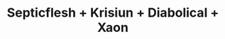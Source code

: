 ﻿---
layout: post
category: concert
title: Septicflesh + Krisiun + Diabolical + Xaon
artists: 
- Septicflesh
- Krisiun
- Diabolical
- Xaon
place: 
- La Machine du Moulin Rouge
country: France
city: Paris
---

